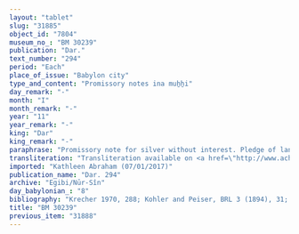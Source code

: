 ```yaml
---
layout: "tablet"
slug: "31885"
object_id: "7804"
museum_no_: "BM 30239"
publication: "Dar."
text_number: "294"
period: "Each"
place_of_issue: "Babylon city"
type_and_content: "Promissory notes ina muẖẖi"
day_remark: "-"
month: "I"
month_remark: "-"
year: "11"
year_remark: "-"
king: "Dar"
king_remark: "-"
paraphrase: "Promissory note for silver without interest. Pledge of land.<br /> <strong>B</strong> owes 12 shekels of stamped (?) silver (<em>ginnu</em>), of which one-eighth is alloy to <strong>A</strong>, to be paid without interest (<em>qaqqadu</em>) in D&ucirc;zu (IV). The payment is secured by the pledge of the debtor&rsquo;s arable land, located next to the creditor&rsquo;s arable land, until the creditor has received the full repayment. The silver is the purchase price (<em>&scaron;īmu</em>) for dates that were harvested in Darius&rsquo; 10<sup>th</sup> year (on the debtor&#39;s land) (<em>kaspu &scaron;īm suluppē ebūr eqli &scaron;a &scaron;anat 10</em>). Witnesses.<br /> &nbsp;<br /> <strong>A </strong>= Marduk-nāṣir-apli/Itti-Marduk-balāṭu//Egibi; <strong>B </strong>= Nab&ucirc;-mu&scaron;ētiq-udd&ecirc;/&Scaron;āpik-zēri//Nādin-&scaron;e&#39;im"
transliteration: "Transliteration available on <a href=\"http://www.achemenet.com/fr/item/?/1087349=BM 30239&l=a&c=1&t=1.4/1/24/1/1658608\" target=\"_blank\">Achemenet</a>"
imported: "Kathleen Abraham (07/01/2017)"
publication_name: "Dar. 294"
archive: "Egibi/Nūr-Sîn"
day_babylonian_: "8"
bibliography: "Krecher 1970, 288; Kohler and Peiser, BRL 3 (1894), 31; Petschow 1956 (NBPf), 171."
title: "BM 30239"
previous_item: "31888"
---
```


